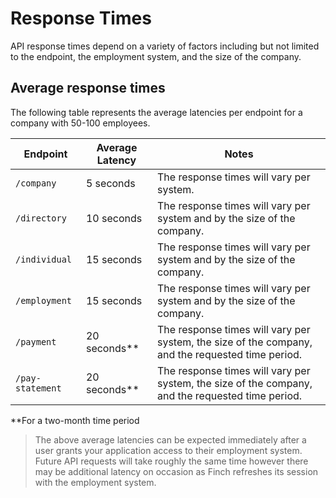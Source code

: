 # Response Times

API response times depend on a variety of factors including but not limited to the endpoint, the employment system, and the size of the company. 

## Average response times

The following table represents the average latencies per endpoint for a company with 50-100 employees.

Endpoint | Average Latency | Notes
-------|-------------|-----
`/company` | 5 seconds | The response times will vary per system.
`/directory` | 10 seconds | The response times will vary per system and by the size of the company.
`/individual` | 15 seconds | The response times will vary per system and by the size of the company.
`/employment` | 15 seconds | The response times will vary per system and by the size of the company.
`/payment` | 20 seconds** | The response times will vary per system, the size of the company, and the requested time period.
`/pay-statement` | 20 seconds** | The response times will vary per system, the size of the company, and the requested time period.

**For a two-month time period

<!-- theme: info -->
> The above average latencies can be expected immediately after a user grants your application access to their employment system. Future API requests will take roughly the same time however there may be additional latency on occasion as Finch refreshes its session with the employment system.